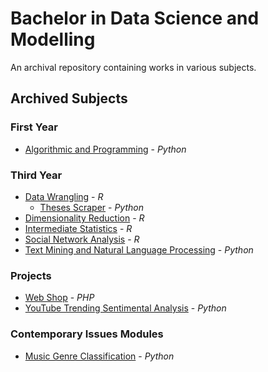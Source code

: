 # Bachelor in Data Science and Modelling
An archival repository containing works in various subjects.

## Archived Subjects
### First Year
- [Algorithmic and Programming](Year%20I/Algorithmic%20and%20Programming) - _Python_

### Third Year
- [Data Wrangling](Year%20III/Data%20Wrangling/data_wrangling.md) - _R_
    - [Theses Scraper](Year%20III/Data%20Wrangling/scraper.py) - _Python_
- [Dimensionality Reduction](Year%20III/Dimensionality%20Reduction/dimensionality_reduction.md) - _R_
- [Intermediate Statistics](Year%20III/Intermediate%20Statistics/intermediate_stats.md) - _R_
- [Social Network Analysis](Year%20III/Social%20Network%20Analysis/social_network_analysis.md) - _R_
- [Text Mining and Natural Language Processing](Year%20III/Text%20Mining%20and%20NLP/text_mining_and_nlp.md) - _Python_

### Projects
- [Web Shop](https://github.com/PurpleShad0w/Web-Shop) - _PHP_
- [YouTube Trending Sentimental Analysis](Year%20III//YouTube%20Trending%20SA/project.md) - _Python_

### Contemporary Issues Modules
- [Music Genre Classification](Year%20III//Music%20Genre%20Classification/wav_downloader.py) - _Python_
